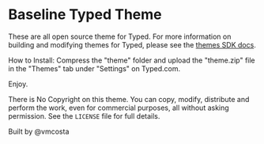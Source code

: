 # Baseline Typed Theme

These are all open source theme for Typed. For more information on building and modifying themes for Typed, please see the [themes SDK docs](https://www.typed.com/docs/themes/latest).

How to Install:
Compress the "theme" folder and upload the "theme.zip" file in the "Themes" tab under "Settings" on Typed.com.

Enjoy.

There is No Copyright on this theme. You can copy, modify, distribute and perform the work, even for commercial purposes, all without asking permission. See the `LICENSE` file for full details.

Built by @vmcosta